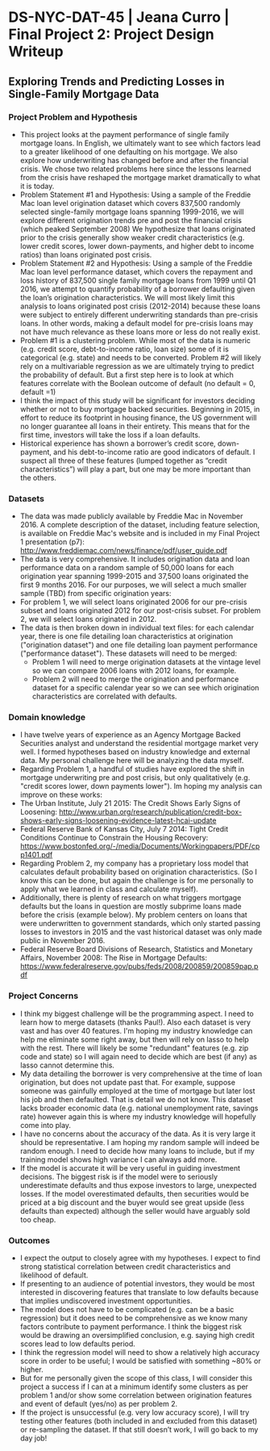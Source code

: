 # DS-NYC-DAT-45 | Jeana Curro | Final Project 2: Project Design Writeup
## Exploring Trends and Predicting Losses in Single-Family Mortgage Data

### Project Problem and Hypothesis
- This project looks at the payment performance of single family mortgage loans.  In English, we ultimately want to see which factors lead to a greater likelihood of one defaulting on his mortgage.  We also explore how underwriting has changed before and after the financial crisis.  We chose two related problems here since the lessons learned from the crisis have reshaped the mortgage market dramatically to what it is today.
- Problem Statement #1 and Hypothesis:
Using a sample of the Freddie Mac loan level origination dataset which covers 837,500 randomly selected single-family mortgage loans spanning 1999-2016, we will explore different origination trends pre and post the financial crisis (which peaked September 2008) 
We hypothesize that loans originated prior to the crisis generally show weaker credit characteristics (e.g. lower credit scores, lower down-payments, and higher debt to income ratios) than loans originated post crisis.
- Problem Statement #2 and Hypothesis:
Using a sample of the Freddie Mac loan level performance dataset, which covers the repayment and loss history of 837,500 single family mortgage loans from 1999 until Q1 2016, we attempt to quantify probability of a borrower defaulting given the loan’s origination characteristics.  We will most likely limit this analysis to loans originated post crisis (2012-2014) because these loans were subject to entirely different underwriting standards than pre-crisis loans.  In other words, making a default model for pre-crisis loans may not have much relevance as these loans more or less do not really exist.
- Problem #1 is a clustering problem.  While most of the data is numeric (e.g. credit score, debt-to-income ratio, loan size) some of it is categorical (e.g. state) and needs to be converted.  Problem #2 will likely rely on a multivariable regression as we are ultimately trying to predict the probability of default.  But a first step here is to look at which features correlate with the Boolean outcome of default (no default = 0, default =1)
- I think the impact of this study will be significant for investors deciding whether or not to buy mortgage backed securities.  Beginning in 2015, in effort to reduce its footprint in housing finance, the US government will no longer guarantee all loans in their entirety.  This means that for the first time, investors will take the loss if a loan defaults.  
- Historical experience has shown a borrower’s credit score, down-payment, and his debt-to-income ratio are good indicators of default.  I suspect all three of these features (lumped together as “credit characteristics”) will play a part, but one may be more important than the others.  

### Datasets
- The data was made publicly available by Freddie Mac in November 2016.  A complete description of the dataset, including feature selection, is available on Freddie Mac's website and is included in my Final Project 1 presentation (p7):  http://www.freddiemac.com/news/finance/pdf/user_guide.pdf
- The data is very comprehensive.  It includes origination data and loan performance data on a random sample of 50,000 loans for each origination year spanning 1999-2015 and 37,500 loans originated the first 9 months 2016.  For our purposes, we will select a much smaller sample (TBD) from specific origination years:    
- For problem 1, we will select loans originated 2006 for our pre-crisis subset and loans originated 2012 for our post-crisis subset.  For problem 2, we will select loans originated in 2012.
- The data is then broken down in individual text files:  for each calendar year, there is one file detailing loan characteristics at origination ("origination dataset") and one file detailing loan payment performance ("performance dataset").  These datasets will need to be merged:  
	- Problem 1 will need to merge origination datasets at the vintage level so we can compare 2006 loans with 2012 loans, for example.
	- Problem 2 will need to merge the origination and performance dataset for a specific calendar year so we can see which origination characteristics are correlated with defaults.  

### Domain knowledge
- I have twelve years of experience as an Agency Mortgage Backed Securities analyst and understand the residential mortgage market very well.  I formed hypotheses based on industry knowledge and external data.  My personal challenge here will be analyzing the data myself.
- Regarding Problem 1, a handful of studies have explored the shift in mortgage underwriting pre and post crisis, but only qualitatively (e.g. "credit scores lower, down payments lower").  Im hoping my analysis can improve on these works: 
- The Urban Institute, July 21 2015: The Credit Shows Early Signs of Loosening: http://www.urban.org/research/publication/credit-box-shows-early-signs-loosening-evidence-latest-hcai-update
- Federal Reserve Bank of Kansas City, July 7 2014: Tight Credit Conditions Continue to Constrain the Housing Recovery: https://www.bostonfed.org/-/media/Documents/Workingpapers/PDF/cpp1401.pdf
- Regarding Problem 2, my company has a proprietary loss model that calculates default probability based on origination characteristics.  (So I know this can be done, but again the challenge is for me personally to apply what we learned in class and calculate myself).  
- Additionally, there is plenty of research on what triggers mortgage defaults but the loans in question are mostly subprime loans made before the crisis (example below).  My problem centers on loans that were underwritten to government standards, which only started passing losses to investors in 2015 and the vast historical dataset was only made public in November 2016. 
- Federal Reserve Board Divisions of Research, Statistics and Monetary Affairs, November 2008: The Rise in Mortgage Defaults: https://www.federalreserve.gov/pubs/feds/2008/200859/200859pap.pdf

### Project Concerns
- I think my biggest challenge will be the programming aspect.  I need to learn how to merge datasets (thanks Paul!).  Also each dataset is very vast and has over 40 features.  I'm hoping my industry knowledge can help me eliminate some right away, but then will rely on lasso to help with the rest.  There will likely be some "redundant" features (e.g. zip code and state) so I will again need to decide which are best (if any) as lasso cannot determine this.  
- My data detailing the borrower is very comprehensive at the time of loan origination, but does not update past that.  For example, suppose someone was gainfully employed at the time of mortgage but later lost his job and then defaulted.  That is detail we do not know.  This dataset lacks broader economic data (e.g. national unemployment rate, savings rate) however again this is where my industry knowledge will hopefully come into play.  
- I have no concerns about the accuracy of the data.  As it is very large it should be representative.  I am hoping my random sample will indeed be random enough.  I need to decide how many loans to include, but if my training model shows high variance I can always add more.  
- If the model is accurate it will be very useful in guiding investment decisions.  The biggest risk is if the model were to seriously underestimate defaults and thus expose investors to large, unexpected losses.  If the model overestimated defaults, then securities would be priced at a big discount and the buyer would see great upside (less defaults than expected) although the seller would have arguably sold too cheap.  

### Outcomes
- I expect the output to closely agree with my hypotheses.  I expect to find strong statistical correlation between credit characteristics and likelihood of default.
- If presenting to an audience of potential investors, they would be most interested in discovering features that translate to low defaults because that implies undiscovered investment opportunities.  
- The model does not have to be complicated (e.g. can be a basic regression) but it does need to be comprehensive as we know many factors contribute to payment performance.  I think the biggest risk would be drawing an oversimplified conclusion, e.g. saying high credit scores lead to low defaults period.  
- I think the regression model will need to show a relatively high accuracy score in order to be useful; I would be satisfied with something ~80% or higher.  
- But for me personally given the scope of this class, I will consider this project a success if I can at a minimum identify some clusters as per problem 1 and/or show some correlation between origination features and event of default (yes/no) as per problem 2.  
- If the project is unsuccessful (e.g. very low accuracy score), I will try testing other features (both included in and excluded from this dataset) or re-sampling the dataset.  If that still doesn’t work, I will go back to my day job!

